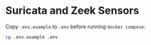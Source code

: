 # Suricata and Zeek Sensors

Copy `.env.example` to `.env` before running `docker compose`:

```bash
cp .env.example .env
```
